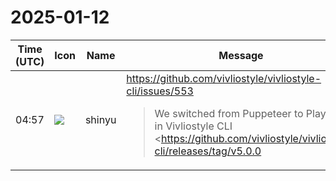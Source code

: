 # 2025-01-12

|Time (UTC)|Icon|Name|Message|
|---|---|---|---|
|04:57|![](https://avatars.slack-edge.com/2018-04-27/354445776386_e258f5ed5ba887b08668_72.jpg)|shinyu|<https://github.com/vivliostyle/vivliostyle-cli/issues/553><br><blockquote>We switched from Puppeteer to Playwright in Vivliostyle CLI <https://github.com/vivliostyle/vivliostyle-cli/releases/tag/v5.0.0|v5.0.0 (2022-06-06)> because at that time Playwright had several advantages over Puppeteer.<br><br>See the pull request switching to Playwright:<br><br>• <https://github.com/vivliostyle/vivliostyle-cli/pull/291|#291><br><br>> Changed the headless browser library into Playwright. As a result of this, we can fix some of the significant issues of the current CLI.<br>> <br>> • Hung of launching headless browser (especially in CI)<br>> • Old Chromium on arm64 linux<br>> <br>> And some features can be added!<br>> <br>> • Firefox & Webkit support (*preview command only for now* due to restriction of Playwright)<br>> • Global caching of the browser files<br><br>However, now most of the issues with Puppeteer have been resolved, and it has some advantages over Playwright, especially:<br><br>• Hypenation support on non-macOS platforms  <br>   • see <https://github.com/vivliostyle/vivliostyle-cli/issues/551|#551><br>• Firefox support for PDF generation<br><br>The only limitation of Puppeteer, as far as I know, is that it does not support WebKit, but I don't think it is very important for Vivliostyle CLI only for previewing.</blockquote>|
